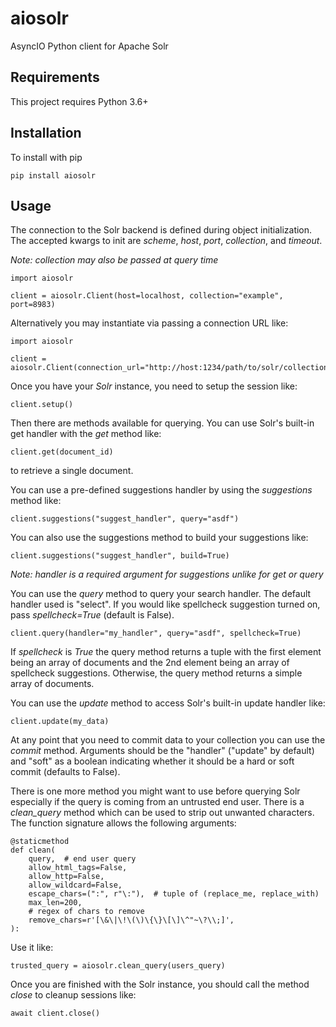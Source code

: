 # aiosolr

AsyncIO Python client for Apache Solr

## Requirements

This project requires Python 3.6+

## Installation

To install with pip

    pip install aiosolr

## Usage

The connection to the Solr backend is defined during object initialization. The accepted kwargs
to init are *scheme*, *host*, *port*, *collection*, and *timeout*.

*Note: collection may also be passed at query time*

    import aiosolr

    client = aiosolr.Client(host=localhost, collection="example", port=8983)

Alternatively you may instantiate via passing a connection URL like:

    import aiosolr

    client = aiosolr.Client(connection_url="http://host:1234/path/to/solr/collection")

Once you have your *Solr* instance, you need to setup the session like:

    client.setup()

Then there are methods available for querying.
You can use Solr's built-in get handler with the *get* method like:

    client.get(document_id)

to retrieve a single document.

You can use a pre-defined suggestions handler by using the *suggestions* method like:

    client.suggestions("suggest_handler", query="asdf")

You can also use the suggestions method to build your suggestions like:

    client.suggestions("suggest_handler", build=True)

*Note: handler is a required argument for suggestions unlike for get or query*

You can use the *query* method to query your search handler. The default handler used is "select".
If you would like spellcheck suggestion turned on, pass *spellcheck=True* (default is False).

    client.query(handler="my_handler", query="asdf", spellcheck=True)

If *spellcheck* is *True* the query method returns a tuple with the first element being
an array of documents and the 2nd element being an array of spellcheck suggestions.
Otherwise, the query method returns a simple array of documents.

You can use the *update* method to access Solr's built-in update handler like:

    client.update(my_data)

At any point that you need to commit data to your collection you can use the *commit* method.
Arguments should be the "handler" ("update" by default) and "soft" as a boolean indicating
whether it should be a hard or soft commit (defaults to False).

There is one more method you might want to use before querying Solr especially
if the query is coming from an untrusted end user. There is a *clean_query* method which can be
used to strip out unwanted characters. The function signature allows the following arguments:

    @staticmethod
    def clean(
        query,  # end user query
        allow_html_tags=False,
        allow_http=False,
        allow_wildcard=False,
        escape_chars=(":", r"\:"),  # tuple of (replace_me, replace_with)
        max_len=200,
        # regex of chars to remove
        remove_chars=r'[\&\|\!\(\)\{\}\[\]\^"~\?\\;]',
    ):

Use it like:

    trusted_query = aiosolr.clean_query(users_query)

Once you are finished with the Solr instance, you should call the method *close* to cleanup
sessions like:

    await client.close()
